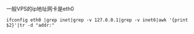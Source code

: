 一般VPS的ip地址网卡是eth0


~~~
ifconfig eth0 |grep inet|grep -v 127.0.0.1|grep -v inet6|awk '{print $2}'|tr -d "addr:"
~~~
